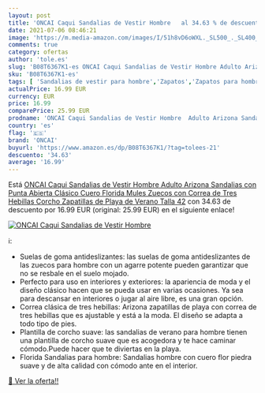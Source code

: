 ```yaml
---
layout: post
title: 'ONCAI Caqui Sandalias de Vestir Hombre   al 34.63 % de descuento'
date: 2021-07-06 08:46:21
image: 'https://m.media-amazon.com/images/I/51h8vD6oWXL._SL500_._SL400_.jpg'
comments: true
category: ofertas
author: 'tole.es'
slug: 'B08T6367K1-es ONCAI Caqui Sandalias de Vestir Hombre Adulto Arizona...'
sku: 'B08T6367K1-es'
tags: [ 'Sandalias de vestir para hombre','Zapatos','Zapatos para hombre','Zapatos y complementos','Zuecos y mules para hombre','oncai','zuecos', ]
actualPrice: 16.99 EUR
currency: EUR
price: 16.99
comparePrice: 25.99 EUR
prodname: 'ONCAI Caqui Sandalias de Vestir Hombre  Adulto Arizona Sandalias con Punta Abierta Clásico Cuero Florida Mules Zuecos con Correa de Tres Hebillas Corcho Zapatillas de Playa de Verano Talla 42'
country: 'es'
flag: '🇪🇸'
brand: 'ONCAI'
buyurl: 'https://www.amazon.es/dp/B08T6367K1/?tag=tolees-21'
descuento: '34.63'
average: '16.99'
---
```


Está [ONCAI Caqui Sandalias de Vestir Hombre  Adulto Arizona Sandalias con Punta Abierta Clásico Cuero Florida Mules Zuecos con Correa de Tres Hebillas Corcho Zapatillas de Playa de Verano Talla 42](https://www.amazon.es/dp/B08T6367K1/?tag=tolees-21) con 34.63 de descuento por 16.99 EUR (original: 25.99 EUR) en el siguiente enlace!

[![ONCAI Caqui Sandalias de Vestir Hombre  ](https://m.media-amazon.com/images/I/51h8vD6oWXL._SL500_._SL400_.jpg)](https://www.amazon.es/dp/B08T6367K1/?tag=tolees-21)

ℹ️:

- Suelas de goma antideslizantes: las suelas de goma antideslizantes de las zuecos para hombre con un agarre potente pueden garantizar que no se resbale en el suelo mojado.
- Perfecto para uso en interiores y exteriores: la apariencia de moda y el diseño clásico hacen que se pueda usar en varias ocasiones. Ya sea para descansar en interiores o jugar al aire libre, es una gran opción.
- Correa clásica de tres hebillas: Arizona zapatillas de playa con correa de tres hebillas que es ajustable y está a la moda. El diseño se adapta a todo tipo de pies.
- Plantilla de corcho suave: las sandalias de verano para hombre tienen una plantilla de corcho suave que es acogedora y te hace caminar cómodo.Puede hacer que te diviertas en la playa.
- Florida Sandalias para hombre: Sandalias hombre con cuero flor piedra suave y de alta calidad con cómodo ante en el interior.

[🛒 Ver la oferta!!](https://www.amazon.es/dp/B08T6367K1/?tag=tolees-21)
